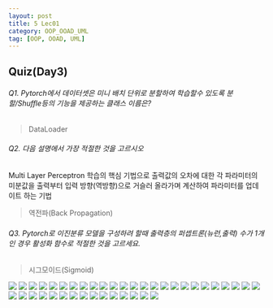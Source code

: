 ```yaml
---
layout: post
title: 5 Lec01
category: OOP_OOAD_UML
tag: [OOP, OOAD, UML]
---
```


## Quiz(Day3)

###### Q1. Pytorch에서 데이터셋은 미니 배치 단위로 분할하여 학습할수 있도록 분할/Shuffle등의 기능을 제공하는 클래스 이름은?

> DataLoader

###### Q2. 다음 설명에서 가장 적절한 것을 고르시오

Multi Layer Perceptron 학습의 핵심 기법으로 출력값의 오차에 대한 각 파라미터의 미분값을 출력부터 입력 방향(역방향)으로 거슬러 올라가며 계산하여 파라미터를 업데이트 하는 기법

> 역전파(Back Propagation)

###### Q3. Pytorch로 이진분류 모델을 구성하려 할때 출력층의 퍼셉트론(뉴런,출력) 수가 1개인 경우 활성화 함수로 적절한 것을 고르세요.

> 시그모이드(Sigmoid)

<img src="/public/img/PyTorch/Lec3/image.png">
<img src="/public/img/PyTorch/Lec3/image (1).png">
<img src="/public/img/PyTorch/Lec3/image (2).png">
<img src="/public/img/PyTorch/Lec3/image (3).png">
<img src="/public/img/PyTorch/Lec3/image (4).png">
<img src="/public/img/PyTorch/Lec3/image (5).png">
<img src="/public/img/PyTorch/Lec3/image (6).png">
<img src="/public/img/PyTorch/Lec3/image (7).png">
<img src="/public/img/PyTorch/Lec3/image (8).png">
<img src="/public/img/PyTorch/Lec3/image (9).png">
<img src="/public/img/PyTorch/Lec3/image (10).png">
<img src="/public/img/PyTorch/Lec3/image (11).png">
<img src="/public/img/PyTorch/Lec3/image (12).png">
<img src="/public/img/PyTorch/Lec3/image (13).png">
<img src="/public/img/PyTorch/Lec3/image (14).png">
<img src="/public/img/PyTorch/Lec3/image (15).png">
<img src="/public/img/PyTorch/Lec3/image (16).png">
<img src="/public/img/PyTorch/Lec3/image (17).png">
<img src="/public/img/PyTorch/Lec3/image (18).png">
<img src="/public/img/PyTorch/Lec3/image (19).png">
<img src="/public/img/PyTorch/Lec3/image (20).png">
<img src="/public/img/PyTorch/Lec3/image (21).png">
<img src="/public/img/PyTorch/Lec3/image (22).png">
<img src="/public/img/PyTorch/Lec3/image (23).png">
<img src="/public/img/PyTorch/Lec3/image (24).png">
<img src="/public/img/PyTorch/Lec3/image (25).png">
<img src="/public/img/PyTorch/Lec3/image (26).png">
<img src="/public/img/PyTorch/Lec3/image (27).png">
<img src="/public/img/PyTorch/Lec3/image (28).png">
<img src="/public/img/PyTorch/Lec3/image (29).png">
<img src="/public/img/PyTorch/Lec3/image (30).png">
<img src="/public/img/PyTorch/Lec3/image (31).png">
<img src="/public/img/PyTorch/Lec3/image (32).png">
<img src="/public/img/PyTorch/Lec3/image (33).png">
<img src="/public/img/PyTorch/Lec3/image (34).png">
<img src="/public/img/PyTorch/Lec3/image (35).png">
<img src="/public/img/PyTorch/Lec3/image (36).png">
<img src="/public/img/PyTorch/Lec3/image (37).png">
<img src="/public/img/PyTorch/Lec3/image (38).png">
<img src="/public/img/PyTorch/Lec3/image (39).png">
